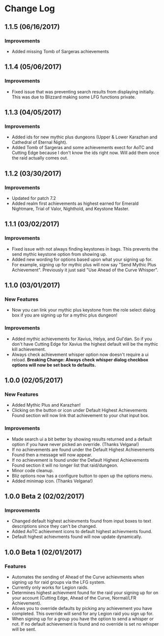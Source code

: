 # Change Log

## 1.1.5 (06/16/2017)

### Improvements

- Added missing Tomb of Sargeras achievements

## 1.1.4 (05/06/2017)

### Improvements

- Fixed issue that was preventing search results from displaying initially. This was due to Blizzard making some LFG functions private. 

## 1.1.3 (04/05/2017)

### Improvements

- Added ids for new mythic plus dungeons (Upper & Lower Karazhan and Cathedral of Eternal Night).
- Added Tomb of Sargeras and some achievements exect for AoTC and Cutting Edge because I don't know the ids right now. Will add them once the raid actually comes out. 

## 1.1.2 (03/30/2017)

### Improvements

- Updated for patch 7.2
- Added realm first achievements as highest earned for Emerald Nightmare, Trial of Valor, Nighthold, and Keystone Master.

## 1.1.1 (03/02/2017)

### Improvements

- Fixed issue with not always finding keystones in bags. This prevents the send mythic keystone option from showing up.
- Added new wording for options based upon what your signing up for. For example, signing up for mythic plus will now say "Send Mythic Plus Achievement". Previously it just said "Use Ahead of the Curve Whisper".

## 1.1.0 (03/01/2017)

### New Features

- Now you can link your mythic plus keystone from the role select dialog box if you are signing up for a mythic plus dungeon!

### Improvements

- Added mythic achievements for Xavius, Helya, and Gul'dan. So if you don't have Cutting Edge for Xavius the highest default will be the mythic kill achievement.
- Always check achievement whisper option now doesn't require a ui reload. **Breaking Change: Always check whisper dialog checkbox options will now be set back to defaults.** 

## 1.0.0 (02/05/2017)

### New Features

- Added Mythic Plus and Karazhan!
- Clicking on the button or icon under Default Highest Achievements Found section will now link that achievement to your chat input box.

### Improvements

- Made search ui a bit better by showing results returned and a default option if you have never picked an override. (Thanks Velgana!)
- If no achievements are found under the Default Highest Achievements Found then a message will now appear.
- If no achievement is found under the Default Highest Achievements Found section it will no longer list that raid/dungeon.
- Minor code cleanup.
- Bliz options now has a configure button to open up the options menu.
- Added minimap icon. (Thanks Velgana!)

## 1.0.0 Beta 2 (02/02/2017)

### Improvements

- Changed default highest achievments found from input boxes to text descriptions since they can't be changed.
- Added AoTC achievment icons to default highest achievments found.
- Default highest achievments found will now update dynamically.

## 1.0.0 Beta 1 (02/01/2017)

### Features

- Automates the sending of Ahead of the Curve achievments when signing up for raid groups via the LFG system.
- Currently only works for Legion raids.
- Determines highest achievment found for the raid your signing up for on your account (Cutting Edge, Ahead of the Curve, Normal/LFR Achievement).
- Allows you to override defaults by picking any achievement you have completed. This override will send for any Legion raid you sign up for.
- When signing up for a group you have the option to send a whisper or not. If no default achievement is found and no override is set no whisper will be sent.